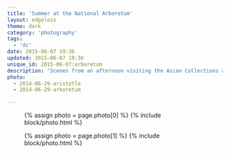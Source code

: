 ```yaml
---
title: 'Summer at the National Arboretum'
layout: edgeless
theme: dark
category: 'photography'
tags:
  - 'dc'
date: 2015-06-07 19:36
updated: 2015-06-07 19:36
unique_id: 2015-06-07:arboretum
description: 'Scenes from an afternoon visiting the Asian Collections at DC’s arboretum.'
photo:
  - 2014-06-29-aristotle
  - 2014-06-29-arboretum

---
```


<figure class="image--wide">
  {% assign photo = page.photo[0] %}
  {% include block/photo.html %}
</figure>

<figure class="image--wide">
  {% assign photo = page.photo[1] %}
  {% include block/photo.html %}
</figure>
